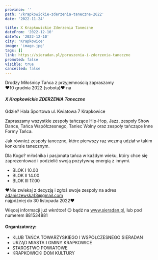 ```yaml
---
province: ''
path: '/krapkowickie-zderzenia-taneczne-2022'
date: '2022-11-24'

title: X Krapkowickie Zderzenia Taneczne
dateFrom: '2022-12-10'
dateTo: '2022-12-10'
city: 'Krapkowice'
image: 'image.jpg'
tags: []
link: https://sieradan.pl/poruszenia-i-zderzenia-taneczne
promoted: false
visible: true
cancelled: false
---
```

Drodzy Miłośnicy Tańca z przyjemnością  zapraszamy \
❤️10 grudnia 2022 (sobota)❤️ na
##### X Krapkowickie ZDERZENIA Taneczne

Gdzie? Hala Sportowa ul. Kwiatowa 7 Krapkowice

Zapraszamy wszystkie zespoły tańczące Hip-Hop, Jazz, zespoły Show Dance, Tańca Współczesnego, Taniec Wolny oraz zespoły tańczące Inne Formy Tańca.

Jak również zespoły taneczne, które pierwszy raz wezmą udział w takim konkursie tanecznym.

Dla Kogo? miłośnika i pasjonata tańca w każdym wieku, który chce się zaprezentować i podzielić swoją pozytywną energią z innymi.

- BLOK I 10.00
- BLOK II 14.00
- BLOK III 17.00

❤️Nie zwlekaj z decyzją i zgłoś swoje zespoły na adres adaniszewska13@gmail.com \
najpóźniej do 30 listopada 2022❤️

Więcej informacji już wkrótce! 😉 bądź na www.sieradan.pl, lub pod numerem 881534881

#### Organizatorzy:
- KLUB TAŃCA TOWARZYSKIEGO I WSPÓŁCZESNEGO SIERADAN
- URZĄD MIASTA I GMINY KRAPKOWICE
- STAROSTWO POWIATOWE
- KRAPKOWICKI DOM KULTURY
